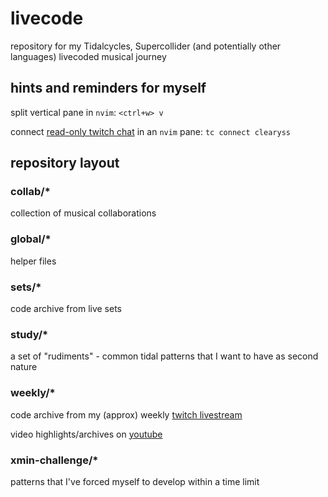 # livecode
repository for my Tidalcycles, Supercollider (and potentially other languages) livecoded musical journey

## hints and reminders for myself

split vertical pane in `nvim`: `<ctrl+w> v`

connect [read-only twitch chat](https://github.com/dongy7/twitch-chat-cli) in an `nvim` pane: `tc connect clearyss`

## repository layout

### collab/*

collection of musical collaborations

### global/*

helper files

### sets/*

code archive from live sets

### study/*

a set of "rudiments" - common tidal patterns that I want to have as second nature

### weekly/*

code archive from my (approx) weekly [twitch livestream](https://twitch.tv/clearyss)

video highlights/archives on [youtube](https://www.youtube.com/channel/UC2p7hQGQ7BG1UUQjEqHHvVA?view_as=subscriber)

### xmin-challenge/*

patterns that I've forced myself to develop within a time limit
